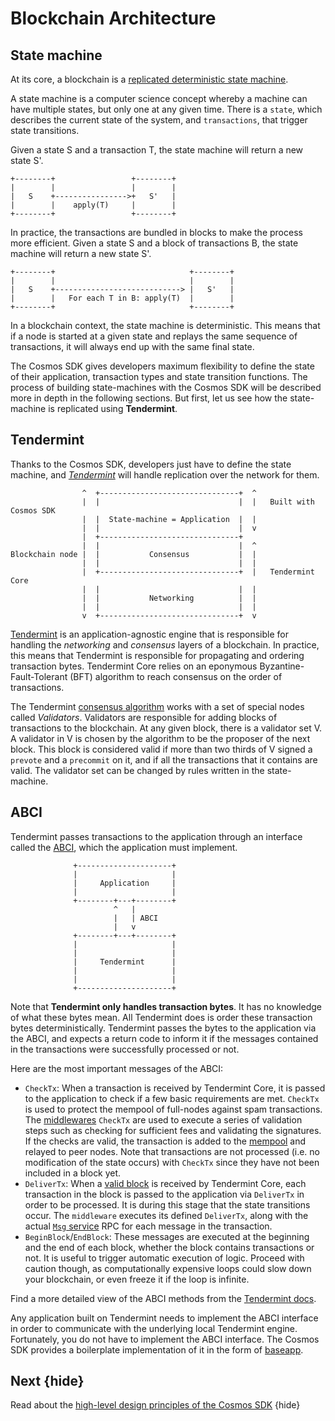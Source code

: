 <!--
order: 3
-->

# Blockchain Architecture

## State machine

At its core, a blockchain is a [replicated deterministic state machine](https://en.wikipedia.org/wiki/State_machine_replication).

A state machine is a computer science concept whereby a machine can have multiple states, but only one at any given time. There is a `state`, which describes the current state of the system, and `transactions`, that trigger state transitions.

Given a state S and a transaction T, the state machine will return a new state S'.

```text
+--------+                 +--------+
|        |                 |        |
|   S    +---------------->+   S'   |
|        |    apply(T)     |        |
+--------+                 +--------+
```

In practice, the transactions are bundled in blocks to make the process more efficient. Given a state S and a block of transactions B, the state machine will return a new state S'.

```text
+--------+                              +--------+
|        |                              |        |
|   S    +----------------------------> |   S'   |
|        |   For each T in B: apply(T)  |        |
+--------+                              +--------+
```

In a blockchain context, the state machine is deterministic. This means that if a node is started at a given state and replays the same sequence of transactions, it will always end up with the same final state.

The Cosmos SDK gives developers maximum flexibility to define the state of their application, transaction types and state transition functions. The process of building state-machines with the Cosmos SDK will be described more in depth in the following sections. But first, let us see how the state-machine is replicated using **Tendermint**.

## Tendermint

Thanks to the Cosmos SDK, developers just have to define the state machine, and [*Tendermint*](https://docs.tendermint.com/master/introduction/what-is-tendermint.html) will handle replication over the network for them.

```text
                ^  +-------------------------------+  ^
                |  |                               |  |   Built with Cosmos SDK
                |  |  State-machine = Application  |  |
                |  |                               |  v
                |  +-------------------------------+
                |  |                               |  ^
Blockchain node |  |           Consensus           |  |
                |  |                               |  |
                |  +-------------------------------+  |   Tendermint Core
                |  |                               |  |
                |  |           Networking          |  |
                |  |                               |  |
                v  +-------------------------------+  v
```

[Tendermint](https://docs.tendermint.com/v0.34/introduction/what-is-tendermint.html) is an application-agnostic engine that is responsible for handling the *networking* and *consensus* layers of a blockchain. In practice, this means that Tendermint is responsible for propagating and ordering transaction bytes. Tendermint Core relies on an eponymous Byzantine-Fault-Tolerant (BFT) algorithm to reach consensus on the order of transactions.

The Tendermint [consensus algorithm](https://docs.tendermint.com/v0.34/introduction/what-is-tendermint.html#consensus-overview) works with a set of special nodes called *Validators*. Validators are responsible for adding blocks of transactions to the blockchain. At any given block, there is a validator set V. A validator in V is chosen by the algorithm to be the proposer of the next block. This block is considered valid if more than two thirds of V signed a `prevote` and a `precommit` on it, and if all the transactions that it contains are valid. The validator set can be changed by rules written in the state-machine.

## ABCI

Tendermint passes transactions to the application through an interface called the [ABCI](https://docs.tendermint.com/master/spec/abci/), which the application must implement.

```text
              +---------------------+
              |                     |
              |     Application     |
              |                     |
              +--------+---+--------+
                       ^   |
                       |   | ABCI
                       |   v
              +--------+---+--------+
              |                     |
              |                     |
              |     Tendermint      |
              |                     |
              |                     |
              +---------------------+
```

Note that **Tendermint only handles transaction bytes**. It has no knowledge of what these bytes mean. All Tendermint does is order these transaction bytes deterministically. Tendermint passes the bytes to the application via the ABCI, and expects a return code to inform it if the messages contained in the transactions were successfully processed or not.

Here are the most important messages of the ABCI:

* `CheckTx`: When a transaction is received by Tendermint Core, it is passed to the application to check if a few basic requirements are met. `CheckTx` is used to protect the mempool of full-nodes against spam transactions. The [middlewares](../basics/gas-fees.md#middleware) `CheckTx` are used to execute a series of validation steps such as checking for sufficient fees and validating the signatures. If the checks are valid, the transaction is added to the [mempool](https://docs.tendermint.com/v0.34/tendermint-core/mempool.html#mempool) and relayed to peer nodes. Note that transactions are not processed (i.e. no modification of the state occurs) with `CheckTx` since they have not been included in a block yet.
* `DeliverTx`: When a [valid block](https://docs.tendermint.com/v0.34/spec/blockchain/blockchain.html#validation) is received by Tendermint Core, each transaction in the block is passed to the application via `DeliverTx` in order to be processed. It is during this stage that the state transitions occur. The `middleware` executes its defined `DeliverTx`, along with the actual [`Msg` service](../building-modules/msg-services.md) RPC for each message in the transaction.
* `BeginBlock`/`EndBlock`: These messages are executed at the beginning and the end of each block, whether the block contains transactions or not. It is useful to trigger automatic execution of logic. Proceed with caution though, as computationally expensive loops could slow down your blockchain, or even freeze it if the loop is infinite.

Find a more detailed view of the ABCI methods from the [Tendermint docs](https://docs.tendermint.com/v0.35/introduction/what-is-tendermint.html#abci-overview).

Any application built on Tendermint needs to implement the ABCI interface in order to communicate with the underlying local Tendermint engine. Fortunately, you do not have to implement the ABCI interface. The Cosmos SDK provides a boilerplate implementation of it in the form of [baseapp](./sdk-design.md#baseapp).

## Next {hide}

Read about the [high-level design principles of the Cosmos SDK](./sdk-design.md) {hide}
